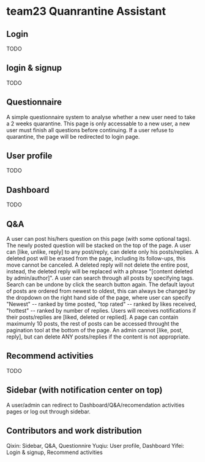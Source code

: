 # team23 Quanrantine Assistant

## Login
TODO

## login & signup
TODO

## Questionnaire
A simple questionnaire system to analyse whether a new user need to take a 2 weeks quarantine. This page is only accessable to a new user, a new user must finish all questions before continuing. If a user refuse to quarantine, the page will be redirected to login page.

## User profile
TODO

## Dashboard
TODO

## Q&A
A user can post his/hers question on this page (with some optional tags). The newly posted question will be stacked on the top of the page. 
A user can [like, unlike, reply] to any post/reply, can delete only his posts/replies. 
A deleted post will be erased from the page, including its follow-ups, this move cannot be canceled. A deleted reply will not delete the entire post, instead, the deleted reply will be replaced with a phrase "[content deleted by admin/author]". 
A user can search through all posts by specifying tags. Search can be undone by click the search button again.
The default layout of posts are ordered from newest to oldest, this can always be changed by the dropdown on the right hand side of the page, where user can specify "Newest" -- ranked by time posted, "top rated" -- ranked by likes received, "hottest" -- ranked by number of replies.
Users will receives notifications if their posts/replies are [liked, deleted or replied].
A page can contain maximumly 10 posts, the rest of posts can be accessed throught the pagination tool at the bottom of the page.
An admin cannot [like, post, reply], but can delete ANY posts/replies if the content is not appropriate.

## Recommend activities
TODO

## Sidebar (with notification center on top)
A user/admin can redirect to Dashboard/Q&A/recomendation activities pages or log out through sidebar.

## Contributors and work distribution
Qixin: Sidebar, Q&A, Questionnire
Yuqiu: User profile, Dashboard
Yifei: Login & signup, Recommend activities